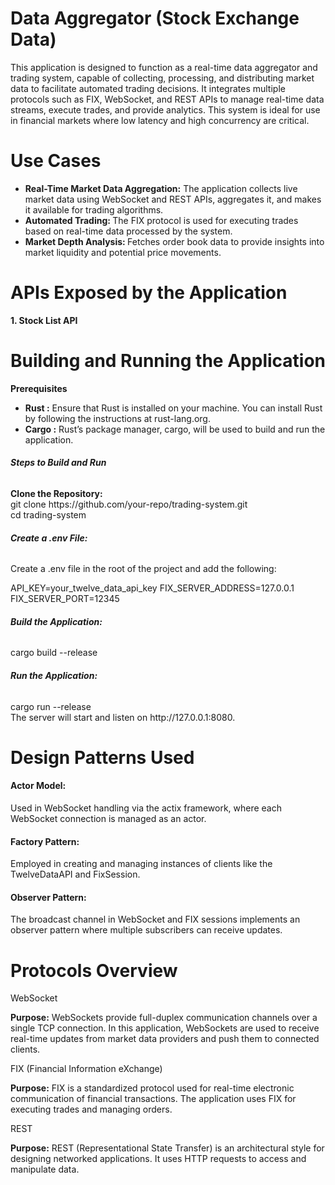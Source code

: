 # Data Aggregator (Stock Exchange Data)
<p>
This application is designed to function as a real-time data aggregator and trading system, capable of collecting, 
processing, and distributing market data to facilitate automated trading decisions. 
It integrates multiple protocols such as FIX, WebSocket, and REST APIs to manage real-time data streams, execute trades,
and provide analytics. This system is ideal for use in financial markets where low latency and 
high concurrency are critical.
</p>

# Use Cases
<ul>
    <li>
        <b>Real-Time Market Data Aggregation:</b> 
        The application collects live market data using WebSocket and REST APIs, aggregates it,
        and makes it available for trading algorithms.
    </li>
    <li>
        <b>Automated Trading: </b>
        The FIX protocol is used for executing trades based on real-time data processed by the system.
    </li>
    <li>
        <b>Market Depth Analysis: </b>
        Fetches order book data to provide insights into market liquidity and potential price movements.
    </li>
</ul>

# APIs Exposed by the Application
<b>1. Stock List API</b>

# Building and Running the Application
<b>Prerequisites</b>
<ul>
    <li>
        <b>Rust :</b> Ensure that Rust is installed on your machine. You can install Rust by following the instructions at rust-lang.org.
    </li>
    <li>
        <b>Cargo :</b> Rust’s package manager, cargo, will be used to build and run the application.
    </li>
</ul>

<h6><b>Steps to Build and Run</b><br></h6>
<b>Clone the Repository: </b><br>
git clone https://github.com/your-repo/trading-system.git <br>
cd trading-system

<h6><b>Create a .env File: </b></h6>
<p>Create a .env file in the root of the project and add the following:</p>
API_KEY=your_twelve_data_api_key
FIX_SERVER_ADDRESS=127.0.0.1
FIX_SERVER_PORT=12345

<h6><b>Build the Application:</b></h6>
cargo build --release

<h6><b>Run the Application:</b></h6>
cargo run --release <br>
The server will start and listen on http://127.0.0.1:8080.

# Design Patterns Used
<h4>Actor Model:</h4>
<p>Used in WebSocket handling via the actix framework, where each WebSocket connection is managed as an actor.</p>

<h4>Factory Pattern:</h4>
<p>Employed in creating and managing instances of clients like the TwelveDataAPI and FixSession.</p>

<h4>Observer Pattern: </h4>
<p> The broadcast channel in WebSocket and FIX sessions implements an observer pattern where multiple subscribers can receive updates.</p>

# Protocols Overview
WebSocket<br>
<p><b>Purpose:</b> WebSockets provide full-duplex communication channels over a single TCP connection. In this application, WebSockets are used to receive real-time updates from market data providers and push them to connected clients.</p>
FIX (Financial Information eXchange)<br>
<p><b>Purpose:</b> FIX is a standardized protocol used for real-time electronic communication of financial transactions. The application uses FIX for executing trades and managing orders.</p>
REST<br>
<p><b>Purpose:</b> REST (Representational State Transfer) is an architectural style for designing networked applications. It uses HTTP requests to access and manipulate data.</p>